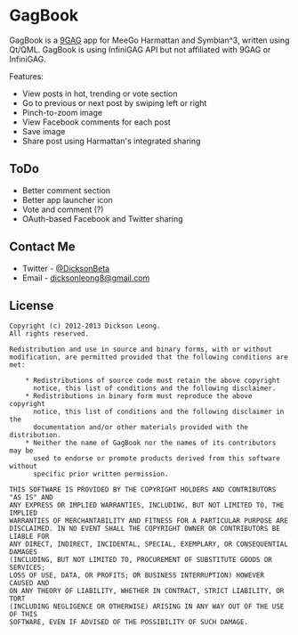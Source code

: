 GagBook
==========

GagBook is a [9GAG](http://9gag.com) app for MeeGo Harmattan and Symbian^3, written using Qt/QML.
GagBook is using InfiniGAG API but not affiliated with 9GAG or InfiniGAG.

Features:
* View posts in hot, trending or vote section
* Go to previous or next post by swiping left or right
* Pinch-to-zoom image
* View Facebook comments for each post
* Save image
* Share post using Harmattan's integrated sharing

ToDo
---------
* Better comment section
* Better app launcher icon
* Vote and comment (?)
* OAuth-based Facebook and Twitter sharing

Contact Me
---------
* Twitter - [@DicksonBeta](http://twitter.com/DicksonBeta)
* Email - dicksonleong8@gmail.com

License
---------

    Copyright (c) 2012-2013 Dickson Leong.
    All rights reserved.

    Redistribution and use in source and binary forms, with or without
    modification, are permitted provided that the following conditions are met:

        * Redistributions of source code must retain the above copyright
          notice, this list of conditions and the following disclaimer.
        * Redistributions in binary form must reproduce the above copyright
          notice, this list of conditions and the following disclaimer in the
          documentation and/or other materials provided with the distribution.
        * Neither the name of GagBook nor the names of its contributors may be
          used to endorse or promote products derived from this software without
          specific prior written permission.

    THIS SOFTWARE IS PROVIDED BY THE COPYRIGHT HOLDERS AND CONTRIBUTORS "AS IS" AND
    ANY EXPRESS OR IMPLIED WARRANTIES, INCLUDING, BUT NOT LIMITED TO, THE IMPLIED
    WARRANTIES OF MERCHANTABILITY AND FITNESS FOR A PARTICULAR PURPOSE ARE
    DISCLAIMED. IN NO EVENT SHALL THE COPYRIGHT OWNER OR CONTRIBUTORS BE LIABLE FOR
    ANY DIRECT, INDIRECT, INCIDENTAL, SPECIAL, EXEMPLARY, OR CONSEQUENTIAL DAMAGES
    (INCLUDING, BUT NOT LIMITED TO, PROCUREMENT OF SUBSTITUTE GOODS OR SERVICES;
    LOSS OF USE, DATA, OR PROFITS; OR BUSINESS INTERRUPTION) HOWEVER CAUSED AND
    ON ANY THEORY OF LIABILITY, WHETHER IN CONTRACT, STRICT LIABILITY, OR TORT
    (INCLUDING NEGLIGENCE OR OTHERWISE) ARISING IN ANY WAY OUT OF THE USE OF THIS
    SOFTWARE, EVEN IF ADVISED OF THE POSSIBILITY OF SUCH DAMAGE.
